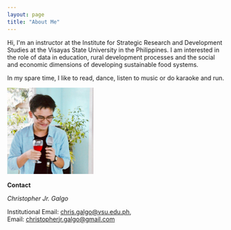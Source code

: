 ```yaml
---
layout: page
title: "About Me"
---
```


Hi, I'm an instructor at the Institute for Strategic Research and Development Studies at the Visayas State University in the Philippines. I am interested in the role of data in education, rural development processes  and the social and economic dimensions of developing sustainable food systems. 

In my spare time, I like to read, dance, listen to music or do karaoke and run. 

<img src="/assets/images/profilepic.jpeg" width="200">

**Contact**

*Christopher Jr. Galgo*

Institutional Email: [chris.galgo@vsu.edu.ph](chris.galgo@vsu.edu.ph),  
Email: [christopherjr.galgo@gmail.com](christopherjr.galgo@gmail.com)
